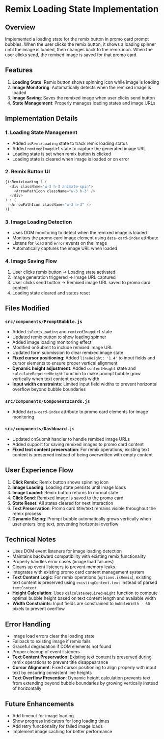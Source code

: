 # Remix Loading State Implementation

## Overview
Implemented a loading state for the remix button in promo card prompt bubbles. When the user clicks the remix button, it shows a loading spinner until the image is loaded, then changes back to the remix icon. When the user clicks send, the remixed image is saved for that promo card.

## Features
1. **Loading State**: Remix button shows spinning icon while image is loading
2. **Image Monitoring**: Automatically detects when the remixed image is loaded
3. **Image Saving**: Saves the remixed image when user clicks send button
4. **State Management**: Properly manages loading states and image URLs

## Implementation Details

### 1. Loading State Management
- Added `isRemixLoading` state to track remix loading status
- Added `remixedImageUrl` state to capture the generated image URL
- Loading state is set when remix button is clicked
- Loading state is cleared when image is loaded or on error

### 2. Remix Button UI
```javascript
{isRemixLoading ? (
  <div className="w-3 h-3 animate-spin">
    <ArrowPathIcon className="w-3 h-3" />
  </div>
) : (
  <ArrowPathIcon className="w-3 h-3" />
)}
```

### 3. Image Loading Detection
- Uses DOM monitoring to detect when the remixed image is loaded
- Monitors the promo card image element using `data-card-index` attribute
- Listens for `load` and `error` events on the image
- Automatically captures the image URL when loaded

### 4. Image Saving Flow
1. User clicks remix button → Loading state activated
2. Image generation triggered → Image URL captured
3. User clicks send button → Remixed image URL saved to promo card content
4. Loading state cleared and states reset

## Files Modified

### `src/components/PromptBubble.js`
- Added `isRemixLoading` and `remixedImageUrl` state
- Updated remix button to show loading spinner
- Added image loading monitoring effect
- Modified onSubmit to include remixed image URL
- Updated form submission to clear remixed image state
- **Fixed cursor positioning**: Added `lineHeight: '1.4'` to input fields and cursor elements to ensure proper vertical alignment
- **Dynamic height adjustment**: Added `contentHeight` state and `calculateRequiredHeight` function to make prompt bubble grow vertically when text content exceeds width
- **Input width constraints**: Limited input field widths to prevent horizontal overflow beyond bubble boundaries

### `src/components/Component3Cards.js`
- Added `data-card-index` attribute to promo card elements for image monitoring

### `src/components/Dashboard.js`
- Updated onSubmit handler to handle remixed image URLs
- Added support for saving remixed images to promo card content
- **Fixed text content preservation**: For remix operations, existing text content is preserved instead of being overwritten with empty content

## User Experience Flow
1. **Click Remix**: Remix button shows spinning icon
2. **Image Loading**: Loading state persists until image loads
3. **Image Loaded**: Remix button returns to normal state
4. **Click Send**: Remixed image is saved to the promo card
5. **State Reset**: All states cleared for next interaction
6. **Text Preservation**: Promo card title/text remains visible throughout the remix process
7. **Dynamic Sizing**: Prompt bubble automatically grows vertically when user enters long text, preventing horizontal overflow

## Technical Notes
- Uses DOM event listeners for image loading detection
- Maintains backward compatibility with existing remix functionality
- Properly handles error cases (image load failures)
- Cleans up event listeners to prevent memory leaks
- Integrates with existing promo card content management system
- **Text Content Logic**: For remix operations (`options.isRemix`), existing text content is preserved using `existingContent.text` instead of parsed `textContent`
- **Height Calculation**: Uses `calculateRequiredHeight` function to compute optimal bubble height based on text content length and available width
- **Width Constraints**: Input fields are constrained to `bubbleWidth - 60` pixels to prevent overflow

## Error Handling
- Image load errors clear the loading state
- Fallback to existing image if remix fails
- Graceful degradation if DOM elements not found
- Proper cleanup of event listeners
- **Text Content Preservation**: Existing text content is preserved during remix operations to prevent title disappearance
- **Cursor Alignment**: Fixed cursor positioning to align properly with input text by ensuring consistent line heights
- **Text Overflow Prevention**: Dynamic height calculation prevents text from extending beyond bubble boundaries by growing vertically instead of horizontally

## Future Enhancements
- Add timeout for image loading
- Show progress indicators for long loading times
- Add retry functionality for failed image loads
- Implement image caching for better performance
